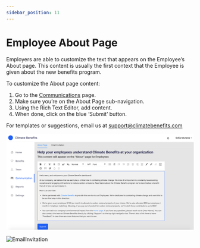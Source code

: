 ```yaml
---
sidebar_position: 11
---
```


# Employee About Page 

Employers are able to customize the text that appears on the Employee’s About page. This content is usually the first context that the Employee is given about the new benefits program. 

To customize the About page content:   
1. Go to the [Communications](https://www.app.climatebenefits.com/employer/communication) page. 
2. Make sure you’re on the About Page sub-navigation. 
3. Using the Rich Text Editor, add content. 
4. When done, click on the blue ‘Submit’ button. 

For templates or suggestions, email us at [support@climatebenefits.com](mailto:support@climatebenefits.com)

![Communication](../../src/assets/Communication.png)    

![EmailInvitation](../../src/assets/EmailInvitation.gif)